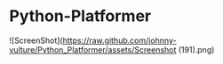 # Python-Platformer
![ScreenShot](https://raw.github.com/johnny-vulture/Python_Platformer/assets/Screenshot (191).png)

